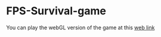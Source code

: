 # FPS-Survival-game<br>
You can play the webGL version of the game at this [web link](https://ko8e.itch.io/fps-survival)
